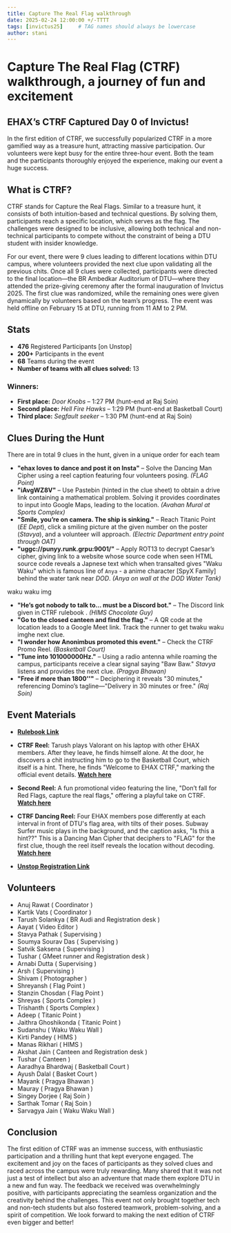 ```yaml
---
title: Capture The Real Flag walkthrough
date: 2025-02-24 12:00:00 +/-TTTT
tags: [invictus25]     # TAG names should always be lowercase
author: stani
---
```

# Capture The Real Flag (CTRF) walkthrough, a journey of fun and excitement

## EHAX’s CTRF Captured Day 0 of Invictus!

In the first edition of CTRF, we successfully popularized CTRF in a more gamified way as a treasure hunt, attracting massive participation. Our volunteers were kept busy for the entire three-hour event. Both the team and the participants thoroughly enjoyed the experience, making our event a huge success.

## What is CTRF?

CTRF stands for Capture the Real Flags. Similar to a treasure hunt, it consists of both intuition-based and technical questions. By solving them, participants reach a specific location, which serves as the flag. The challenges were designed to be inclusive, allowing both technical and non-technical participants to compete without the constraint of being a DTU student with insider knowledge.

For our event, there were 9 clues leading to different locations within DTU campus, where volunteers provided the next clue upon validating all the previous chits. Once all 9 clues were collected, participants were directed to the final location—the BR Ambedkar Auditorium of DTU—where they attended the prize-giving ceremony after the formal inauguration of Invictus 2025. The first clue was randomized, while the remaining ones were given dynamically by volunteers based on the team’s progress. The event was held offline on February 15 at DTU, running from 11 AM to 2 PM.

## Stats

- **476** Registered Participants [on Unstop]
- **200+** Participants in the event
- **68** Teams during the event
- **Number of teams with all clues solved:** 13

### Winners:

- **First place:** *Door Knobs* – 1:27 PM (hunt-end at Raj Soin)
- **Second place:** *Hell Fire Hawks* – 1:29 PM (hunt-end at Basketball Court)
- **Third place:** *Segfault seeker* – 1:30 PM (hunt-end at Raj Soin)

## Clues During the Hunt

There are in total 9 clues in the hunt, given in a unique order for each team

- **"ehax loves to dance and post it on Insta"** – Solve the Dancing Man Cipher using a reel caption featuring four volunteers posing. *(FLAG Point)*
- **"iAvgWZ8V"** – Use Pastebin (hinted in the clue sheet) to obtain a drive link containing a mathematical problem. Solving it provides coordinates to input into Google Maps, leading to the location. *(Avahan Mural at Sports Complex)*
- **"Smile, you’re on camera. The ship is sinking."** – Reach Titanic Point (*EE Dept*), click a smiling picture at the given number on the poster (*Stavya*), and a volunteer will approach. *(Electric Department entry point through OAT)*
- **"uggc://punyy.runk.grpu:9001/"** – Apply ROT13 to decrypt Caesar’s cipher, giving link to a website whose source code when seen HTML source code reveals a Japnese text which when transalted gives "Waku Waku" which is famous line of `Anya` - a anime character [SpyX Family] behind the water tank near *DOD*. *(Anya on wall at the DOD Water Tank)*

waku waku img

- **"He’s got nobody to talk to… must be a Discord bot."** – The Discord link given in CTRF rulebook . *(HIMS Chocolate Guy)*
- **"Go to the closed canteen and find the flag."** – A QR code at the location leads to a Google Meet link. Track the runner to get twaku waku imghe next clue.
- **"I wonder how Anonimbus promoted this event."** – Check the CTRF Promo Reel. *(Basketball Court)*
- **"Tune into 101000000Hz."** – Using a radio antenna while roaming the campus, participants receive a clear signal saying "Baw Baw." *Stavya* listens and provides the next clue. *(Pragya Bhawan)*
- **"Free if more than 1800''"** – Deciphering it reveals "30 minutes," referencing Domino’s tagline—"Delivery in 30 minutes or free." *(Raj Soin)*


## Event Materials

- [**Rulebook Link**](https://drive.google.com/file/d/1DG3CxDVM_Sb2wTJia7k06Xbun0_o38O6/view?usp=sharing)

- **CTRF Reel:** Tarush plays Valorant on his laptop with other EHAX members. After they leave, he finds himself alone. At the door, he discovers a chit instructing him to go to the Basketball Court, which itself is a hint. There, he finds "Welcome to EHAX CTRF," marking the official event details. **[Watch here](https://www.instagram.com/reel/DGAv07ZJrur/?utm_source=ig_web_copy_link&igsh=MzRlODBiNWFlZA==)**

- **Second Reel:** A fun promotional video featuring the line, "Don’t fall for Red Flags, capture the real flags," offering a playful take on CTRF. **[Watch here](https://www.instagram.com/reel/DF-V-Bzp7OT/?utm_source=ig_web_copy_link&igsh=MzRlODBiNWFlZA==)**

- **CTRF Dancing Reel:** Four EHAX members pose differently at each interval in front of DTU's flag area, with tilts of their poses. Subway Surfer music plays in the background, and the caption asks, "Is this a hint??" This is a Dancing Man Cipher that deciphers to "FLAG" for the first clue, though the reel itself reveals the location without decoding. **[Watch here](https://www.instagram.com/reel/DGELDRrT3Vu/?utm_source=ig_web_copy_link&igsh=MzRlODBiNWFlZA==)**

- [**Unstop Registration Link**](https://unstop.com/competitions/capture-the-real-flags-invictus-2025-dtu-new-delhi-1392938)



## Volunteers
- Anuj Rawat ( Coordinator )
- Kartik Vats ( Coordinator )
- Tarush Solankya ( BR Audi and Registration desk )
- Aayat ( Video Editor )
- Stavya Pathak ( Supervising )
- Soumya Sourav Das ( Supervising )
- Satvik Saksena ( Supervising )
- Tushar ( GMeet runner and Registration desk )
- Arnabi Dutta ( Supervising )
- Arsh ( Supervising )
- Shivam ( Photographer )
- Shreyansh ( Flag Point )
- Stanzin Chosdan ( Flag Point )
- Shreyas ( Sports Complex )
- Trishanth ( Sports Complex )
- Adeep ( Titanic Point )
- Jaithra Ghoshikonda ( Titanic Point )
- Sudanshu ( Waku Waku Wall )
- Kirti Pandey ( HIMS )
- Manas Rikhari ( HIMS )
- Akshat Jain ( Canteen and Registration desk )
- Tushar ( Canteen )
- Aaradhya Bhardwaj ( Basketball Court )
- Ayush Dalal ( Basket Court )
- Mayank ( Pragya Bhawan )
- Mauray ( Pragya Bhawan )
- Singey Dorjee ( Raj Soin )
- Sarthak Tomar ( Raj Soin )
- Sarvagya Jain ( Waku Waku Wall )



## Conclusion
The first edition of CTRF was an immense success, with enthusiastic participation and a thrilling hunt that kept everyone engaged. The excitement and joy on the faces of participants as they solved clues and raced across the campus were truly rewarding. Many shared that it was not just a test of intellect but also an adventure that made them explore DTU in a new and fun way. The feedback we received was overwhelmingly positive, with participants appreciating the seamless organization and the creativity behind the challenges. This event not only brought together tech and non-tech students but also fostered teamwork, problem-solving, and a spirit of competition. We look forward to making the next edition of CTRF even bigger and better!



